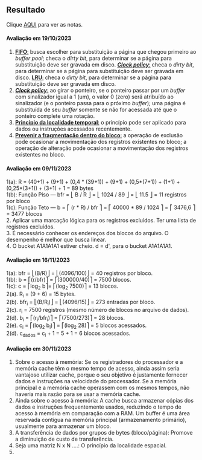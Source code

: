 ## Resultado

Clique [AQUI](../media/sgbd-2023-2-bcc-resumo.pdf) para ver as notas.

#### Avaliação em 19/10/2023
1. <ins>**FIFO**:</ins> busca escolher para substituição a página que chegou primeiro ao _buffer pool_; checa o _dirty bit_, para determinar se a página para substituição deve ser gravada em disco. <ins>**_Clock policy_**:</ins> checa o _dirty bit_, para determinar se a página para substituição deve ser gravada em disco. <ins>**LRU**:</ins> checa o _dirty bit_, para determinar se a página para substituição deve ser gravada em disco.
2. <ins>**_Clock policy_**:</ins> ao girar o ponteiro, se o ponteiro passar por um _buffer_ com sinalizador igual a 1 (um), o valor 0 (zero) será atribuído ao sinalizador (e o ponteiro passa para o próximo _buffer_); uma página é substituída de seu _buffer_ somente se não for acessada até que o ponteiro complete uma rotação.
3. <ins>**Princípio da localidade temporal**:</ins> o princípio pode ser aplicado para dados ou instruções acessados recentemente.
4. <ins>**Prevenir a fragmentação dentro do bloco**:</ins> a operação de exclusão pode ocasionar a movimentação dos registros existentes no bloco; a operação de alteração pode ocasionar a movimentação dos registros existentes no bloco.

#### Avaliação em 09/11/2023

1(a): R = (40+1) + (9+1) + (0,4 * (39+1)) + (9+1) + (0,5*(7+1)) + (1+1) + (0,25*(3+1)) + (3+1) + 1 = 89 bytes<br>
1(b): Função Piso &#8213; bfr = ⎣ B / R ⎦ = ⎣ 1024 / 89 ⎦ =  ⎣ 11.5 ⎦ = 11 registros por bloco<br>
1(c): Função Teto &#8213; b = ⎡ (r * R) / bfr ⎤ = ⎡ 40000 * 89 / 1024 ⎤ = ⎡ 3476,6 ⎤ = 3477 blocos<br>
2. Aplicar uma marcação lógica para os registros excluídos. Ter uma lista de registros excluídos.<br>
3. É necessário conhecer os endereços dos blocos do arquivo. O desempenho é melhor que busca linear.<br>
4. O bucket A1A1A1A1 estiver cheio. d = d', para o bucket A1A1A1A1.

#### Avaliação em 16/11/2023

1(a): bfr = ⎣(B/R)⎦ = ⎣(4096/100)⎦ = 40 registros por bloco.<br>
1(b): b = ⎡(r/bfr)⎤ = ⎡(300000/40)⎤ = 7500 blocos.<br>
1(c): c = ⎡log<sub>2</sub> b⎤= ⎡(log<sub>2</sub> 7500)⎤ = 13 blocos.<br>
2(a). R<sub>i</sub> = (9 + 6) = 15 bytes.<br>
2(b). bfr<sub>i</sub> = ⎣(B/R<sub>i</sub>)⎦ = ⎣(4096/15)⎦ = 273 entradas por bloco.<br>
2(c). r<sub>i</sub> = 7500 registros (mesmo número de blocos no arquivo de dados).<br>
2(d). b<sub>i</sub> = ⎡(r<sub>i</sub>/bfr<sub>i</sub>)⎤ = ⎡(7500/273)⎤ = 28 blocos.<br>
2(e). c<sub>i</sub> = ⎡(log<sub>2</sub> b<sub>i</sub>)⎤ = ⎡(log<sub>2</sub> 28)⎤ = 5 blocos acessados.<br>
2(d). c<sub>dados</sub> = c<sub>i</sub> + 1 = 5 + 1 = 6 blocos acessados.<br>

#### Avaliação em 30/11/2023

1. Sobre o acesso à memória: Se os registradores do processador e a memória cache têm o mesmo tempo de acesso, ainda assim seria vantajoso utilizar cache, porque o seu objetivo é justamente fornecer dados e instruções na velocidade do processador. Se a memória principal e a memória cache operassem com os mesmos tempos, não haveria mais razão para se usar a memória cache.
1. Ainda sobre o acesso à memória: A cache busca armazenar cópias dos dados e instruções frequentemente usados, reduzindo o tempo de acesso à memória em comparação com a RAM. Um buffer é uma área reservada contígua na memória principal (armazenamento primário), usualmente para armazenar um bloco.
1. A transferência de dados por grupos de bytes (bloco/página): Promove a diminuição de custo de transferência.
1. Seja uma matriz N x N ....: O princípio da localidade espacial.
1. 

